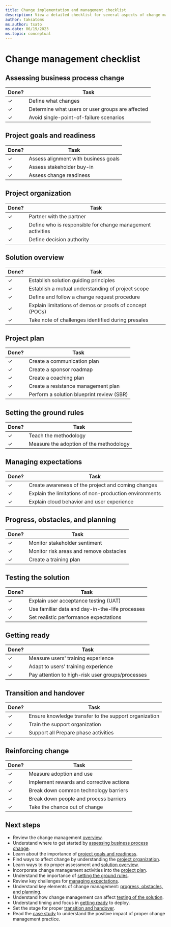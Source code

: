 ```yaml
---
title: Change implementation and management checklist
description: View a detailed checklist for several aspects of change management in the creation of an effective Dynamics 365 solution.
author: taksatoms
ms.author: tsato
ms.date: 06/19/2023
ms.topic: conceptual
---
```


# Change management checklist

## Assessing business process change

| Done? | Task |
|---|---|
| &check; | Define what changes |
| &check; | Determine what users or user groups are affected |
| &check; | Avoid single-point-of-failure scenarios |

## Project goals and readiness

| Done? | Task |
|---|---|
| &check; | Assess alignment with business goals |
| &check; | Assess stakeholder buy-in |
| &check; | Assess change readiness |

## Project organization

| Done? | Task |
|---|---|
| &check; | Partner with the partner |
| &check; | Define who is responsible for change management activities |
| &check; | Define decision authority |

## Solution overview

| Done? | Task |
|---|---|
| &check; | Establish solution guiding principles |
| &check; | Establish a mutual understanding of project scope |
| &check; | Define and follow a change request procedure |
| &check; | Explain limitations of demos or proofs of concept (POCs) |
| &check; | Take note of challenges identified during presales |

## Project plan

| Done? | Task |
|---|---|
| &check; | Create a communication plan |
| &check; | Create a sponsor roadmap |
| &check; | Create a coaching plan |
| &check; | Create a resistance management plan |
| &check; | Perform a solution blueprint review (SBR) |

## Setting the ground rules

| Done? | Task |
|---|---|
| &check; | Teach the methodology |
| &check; | Measure the adoption of the methodology |

## Managing expectations

| Done? | Task |
|---|---|
| &check; | Create awareness of the project and coming changes |
| &check; | Explain the limitations of non-production environments |
| &check; | Explain cloud behavior and user experience |

## Progress, obstacles, and planning

| Done? | Task |
|---|---|
| &check; | Monitor stakeholder sentiment |
| &check; | Monitor risk areas and remove obstacles |
| &check; | Create a training plan |

## Testing the solution

| Done? | Task |
|---|---|
| &check; | Explain user acceptance testing (UAT) |
| &check; | Use familiar data and day-in-the-life processes |
| &check; | Set realistic performance expectations |

## Getting ready

| Done? | Task |
|---|---|
| &check; | Measure users' training experience |
| &check; | Adapt to users' training experience |
| &check; | Pay attention to high-risk user groups/processes |

## Transition and handover

| Done? | Task |
|---|---|
| &check; | Ensure knowledge transfer to the support organization |
| &check; | Train the support organization |
| &check; | Support all Prepare phase activities |

## Reinforcing change

| Done? | Task |
|---|---|
| &check; | Measure adoption and use |
| &check; | Implement rewards and corrective actions |
| &check; | Break down common technology barriers |
| &check; | Break down people and process barriers |
| &check; | Take the chance out of change |

## Next steps

- Review the change management [overview](change-management.md).
- Understand where to get started by [assessing business process change](change-management-assessing-business-process-change.md).
- Learn about the importance of [project goals and readiness](change-management-project-goals-readiness.md).
- Find ways to affect change by understanding the [project organization](change-management-project-organization.md).
- Learn ways to do proper assessment and [solution overview](change-management-solution-overiew.md).
- Incorporate change management activities into the [project plan](change-management-project-plan.md).
- Understand the importance of [setting the ground rules](change-management-set-ground-rules.md).
- Review key challenges for [managing expectations](change-management-manage-expectations.md).
- Understand key elements of change management: [progress, obstacles, and planning](change-management-progress-obstacles-planning.md).
- Understand how change management can affect [testing of the solution](change-management-test-solution.md).
- Understand timing and focus in [getting ready](change-management-get-ready.md) to deploy.
- Set the stage for proper [transition and handover](change-management-transition-handover.md).
- Read the [case study](change-management-case-study.md) to understand the positive impact of proper change management practice.
